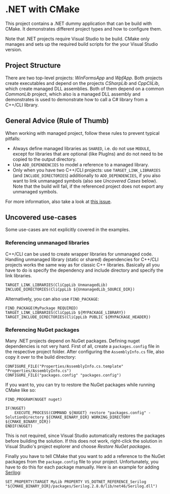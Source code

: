 # .NET with CMake

This project contains a .NET dummy application that can be build with CMake. It demonstrates different project types and how to configure them.

Note that .NET projects require Visual Studio to be build. CMake only manages and sets up the required build scripts for the your Visual Studio version.

## Project Structure

There are two top-level projects: *WinFormsApp* and *WpfApp*. Both projects create executables and depend on the projects *CSharpLib* and *CppCliLib*, which create managed DLL assemblies. Both of them depend on a common *CommonLib* project, which also is a managed DLL assembly and demonstrates is used to demonstrate how to call a C# library from a C++/CLI library.

## General Advice (Rule of Thumb)

When working with managed project, follow these rules to prevent typical pitfalls:

- Always define managed libraries as `SHARED`, i.e. do not use `MODULE`, except for libraries that are optional (like PlugIns) and do not need to be copied to the output directory.
- Use `ADD_DEPENDENCIES` to model a reference to a managed library.
- Only when you have two C++/CLI projects: use `TARGET_LINK_LIBRARIES` (and `INCLUDE_DIRECTORIES`) additionally to `ADD_DEPENDENCIES`, if you also want to link unmanaged symbols (also see *Uncovered Cases* below). Note that the build will fail, if the referenced project does not export any unmanaged symbols.

For more information, also take a look at [this issue](https://gitlab.kitware.com/cmake/cmake/issues/19814).

## Uncovered use-cases

Some use-cases are not explicitly covered in the examples.

### Referencing unmanaged libraries

C++/CLI can be used to create wrapper libraries for unmanaged code. Handling unmanaged library (static or shared) dependencies for C++/CLI projects works the same way as for classic C++ libraries. Basically all you have to do is specify the dependency and include directory and specify the link libraries.

    TARGET_LINK_LIBRARIES(CliCppLib UnmanagedLib)
    INCLUDE_DIRECTORIES(CliCppLib ${UnmanagedLib_SOURCE_DIR})

Alternatively, you can also use `FIND_PACKAGE`:

    FIND_PACKAGE(MyPackage REQUIRED)
    TARGET_LINK_LIBRARIES(CliCppLib ${MYPACKAGE_LIBRARY})
    TARGET_INCLUDE_DIRECTORIES(CliCppLib PUBLIC ${MYPACKAGE_HEADER})

### Referencing NuGet packages

Many .NET projects depend on NuGet packages. Defining nuget dependencies is not very hard. First of all, create a `packages.config` file in the respective project folder. After configuring the `AssemblyInfo.cs` file, also copy it over to the build directory:

    CONFIGURE_FILE("Properties/AssemblyInfo.cs.template" "Properties/AssemblyInfo.cs")
    CONFIGURE_FILE("packages.config" "packages.config")

If you want to, you can try to restore the NuGet packages while running CMake like so:

    FIND_PROGRAM(NUGET nuget)

    IF(NUGET)
	    EXECUTE_PROCESS(COMMAND ${NUGET} restore "packages.config" -SolutionDirectory ${CMAKE_BINARY_DIR} WORKING_DIRECTORY ${CMAKE_BINARY_DIR})
    ENDIF(NUGET)

This is not required, since Visual Studio automatically restores the packages before building the solution. If this does not work, right-click the solution in Visual Studio's project explorer and choose *Restore NuGet packages*.

Finally you have to tell CMake that you want to add a reference to the NuGet packages from the `package.config` file to your project. Unfortunately, you have to do this for each package manually. Here is an example for adding [Serilog](https://serilog.net/):

    SET_PROPERTY(TARGET MyLib PROPERTY VS_DOTNET_REFERENCE_Serilog "${CMAKE_BINARY_DIR}/packages/Serilog.2.8.0/lib/net46/Serilog.dll")